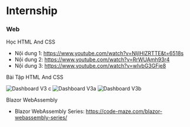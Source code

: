 # Internship

### Web
Học HTML And CSS
- Nội dung 1: https://www.youtube.com/watch?v=NljIHlZRTTE&t=6518s
- Nội dung 2: https://www.youtube.com/watch?v=RrWUAmh93r4
- Nội dung 3: https://www.youtube.com/watch?v=wIvbG3GFje8

Bài Tập HTML And CSS

![Dashboard V3 c](https://user-images.githubusercontent.com/87922239/181870920-363246f0-af8d-4abc-bb90-2a5d49e8790a.png)
![Dashboard V3a](https://user-images.githubusercontent.com/87922239/181870925-af7c5ed9-0c27-48f9-8881-d74866b71cdc.png)
![Dashboard V3b](https://user-images.githubusercontent.com/87922239/181870933-6e63b9f1-6e0e-4fc8-aaee-a4c0d13a7f8e.png)

Blazor WebAssembly

- Blazor WebAssembly Series: https://code-maze.com/blazor-webassembly-series/
